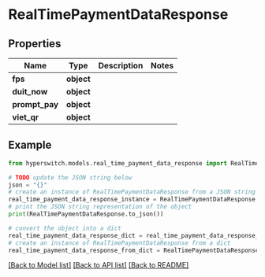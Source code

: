 # RealTimePaymentDataResponse


## Properties

Name | Type | Description | Notes
------------ | ------------- | ------------- | -------------
**fps** | **object** |  | 
**duit_now** | **object** |  | 
**prompt_pay** | **object** |  | 
**viet_qr** | **object** |  | 

## Example

```python
from hyperswitch.models.real_time_payment_data_response import RealTimePaymentDataResponse

# TODO update the JSON string below
json = "{}"
# create an instance of RealTimePaymentDataResponse from a JSON string
real_time_payment_data_response_instance = RealTimePaymentDataResponse.from_json(json)
# print the JSON string representation of the object
print(RealTimePaymentDataResponse.to_json())

# convert the object into a dict
real_time_payment_data_response_dict = real_time_payment_data_response_instance.to_dict()
# create an instance of RealTimePaymentDataResponse from a dict
real_time_payment_data_response_from_dict = RealTimePaymentDataResponse.from_dict(real_time_payment_data_response_dict)
```
[[Back to Model list]](../README.md#documentation-for-models) [[Back to API list]](../README.md#documentation-for-api-endpoints) [[Back to README]](../README.md)


